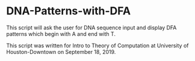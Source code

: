 # DNA-Patterns-with-DFA
This script will ask the user for DNA sequence input and display DFA patterns which begin with A and end with T.

This script was written for Intro to Theory of Computation at University of Houston-Downtown on September 18, 2019.
